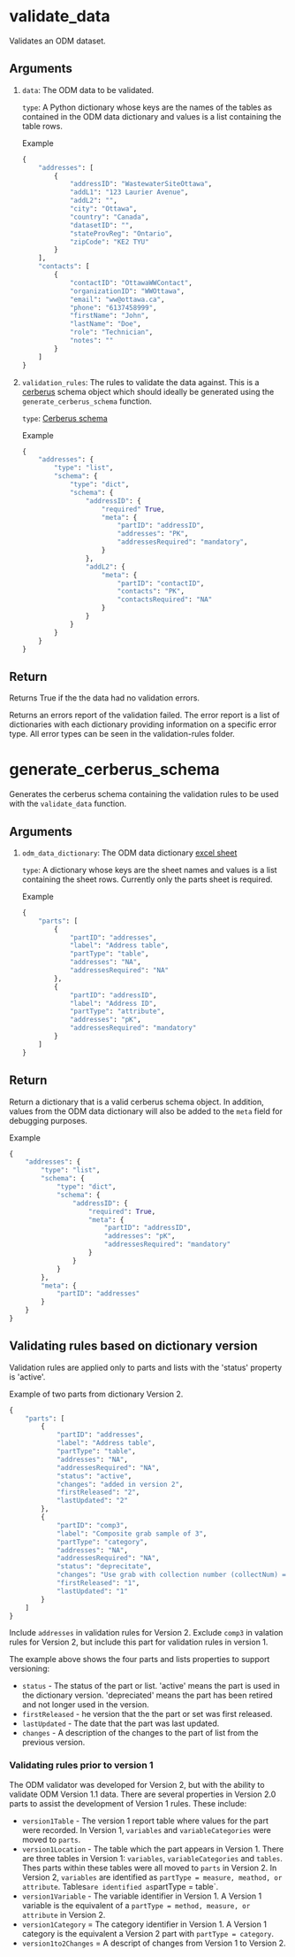 # validate_data

Validates an ODM dataset.

## Arguments

1. `data`: The ODM data to be validated.

    `type`: A Python dictionary whose keys are the names of the tables as contained in the ODM data dictionary and values is a list containing the table rows.

    Example

    ```python
    {
        "addresses": [
            {
                "addressID": "WastewaterSiteOttawa",
                "addL1": "123 Laurier Avenue",
                "addL2": "",
                "city": "Ottawa",
                "country": "Canada",
                "datasetID": "",
                "stateProvReg": "Ontario",
                "zipCode": "KE2 TYU"
            }
        ],
        "contacts": [
            {
                "contactID": "OttawaWWContact",
                "organizationID": "WWOttawa",
                "email": "ww@ottawa.ca",
                "phone": "6137458999",
                "firstName": "John",
                "lastName": "Doe",
                "role": "Technician",
                "notes": ""
            }
        ]
    }
    ```

2. `validation_rules`: The rules to validate the data against. This is a [cerberus](https://docs.python-cerberus.org/en/stable/) schema object which should ideally be generated using the `generate_cerberus_schema` function. 

    `type`: [Cerberus schema](https://docs.python-cerberus.org/en/stable/schemas.html)

    Example

    ```python
    {
        "addresses": {
            "type": "list",
            "schema": {
                "type": "dict",
                "schema": {
                    "addressID": {
                        "required" True,
                        "meta": {
                            "partID": "addressID",
                            "addresses": "PK",
                            "addressesRequired": "mandatory",
                        }
                    },
                    "addL2": {
                        "meta": {
                            "partID": "contactID",
                            "contacts": "PK",
                            "contactsRequired": "NA"
                        }
                    }
                }
            }
        }
    }
    ```

## Return

Returns True if the the data had no validation errors.

Returns an errors report of the validation failed. The error report is a list of dictionaries with each dictionary providing information on a specific error type. All error types can be seen in the validation-rules folder.

# generate_cerberus_schema

Generates the cerberus schema containing the validation rules to be used with the `validate_data` function. 

## Arguments

1. `odm_data_dictionary`: The ODM data dictionary [excel sheet](https://github.com/Big-Life-Lab/PHES-ODM/tree/V2-first-draft/template)

    `type`: A dictionary whose keys are the sheet names and values is a list containing the sheet rows. Currently only the parts sheet is required.

    Example

    ```python
    {
        "parts": [
            {
                "partID": "addresses",
                "label": "Address table",
                "partType": "table",
                "addresses": "NA",
                "addressesRequired": "NA"
            },
            {
                "partID": "addressID",
                "label": "Address ID",
                "partType": "attribute",
                "addresses": "pK",
                "addressesRequired": "mandatory"
            }
        ]
    }
    ```

## Return

Return a dictionary that is a valid cerberus schema object. In addition, values from the ODM data dictionary will also be added to the `meta` field for debugging purposes. 

Example

```python
{
    "addresses": {
        "type": "list",
        "schema": {
            "type": "dict",
            "schema": {
                "addressID": {
                    "required": True,
                    "meta": {
                        "partID": "addressID",
                        "addresses": "pK",
                        "addressesRequired": "mandatory"
                    }
                }
            }
        },
        "meta": {
            "partID": "addresses"
        }
    }
}
```

## Validating rules based on dictionary version

Validation rules are applied only to parts and lists with the 'status' property is 'active'.

Example of two parts from dictionary Version 2.

```python
{
    "parts": [
        {
            "partID": "addresses",
            "label": "Address table",
            "partType": "table",
            "addresses": "NA",
            "addressesRequired": "NA",
            "status": "active",
            "changes": "added in version 2",
            "firstReleased": "2",
            "lastUpdated": "2"
        },
        {
            "partID": "comp3",
            "label": "Composite grab sample of 3",
            "partType": "category",
            "addresses": "NA",
            "addressesRequired": "NA",
            "status": "deprecitate",
            "changes": "Use grab with collection number (collectNum) = 3",
            "firstReleased": "1",
            "lastUpdated": "1"
        }
    ]
}
```

Include `addresses` in validation rules for Version 2.
Exclude `comp3` in valation rules for Version 2, but include this part for validation rules in version 1.

The example above shows the four parts and lists properties to support versioning:

- `status` - The status of the part or list. 'active' means the part is used in the dictionary version. 'depreciated' means the part has been retired and not longer used in the version.
- `firstReleased` - he version that the the part or set was first released.
- `lastUpdated` - The date that the part was last updated.
- `changes` - A description of the changes to the part of list from the previous version.

### Validating rules prior to version 1

The ODM validator was developed for Version 2, but with the ability to validate ODM Version 1.1 data. There are several properties in Version 2.0 parts to assist the development of Version 1 rules. These include:

- `version1Table` - The version 1 report table where values for the part were recorded. In Version 1, `variables` and `variableCategories` were moved to `parts`.
- `version1Location` - The table which the part appears in Version 1. There are three tables in Version 1: `variables`, `variableCategories` and `tables`. Thes parts within these tables were all moved to `parts` in Version 2. In Version 2, `variables` are identified as `partType = measure, meathod, or attribute`. Tables`are identified as`partType = table`.
- `version1Variable` - The variable identifier in Version 1. A Version 1 variable is the equivalent of a `partType = method, measure, or attribute` in Version 2.
- `version1Category` = The category identifier in Version 1. A Version 1 category is the equivalent a Version 2 part with `partType = category`.
- `version1to2Changes` = A descript of changes from Version 1 to Version 2.
